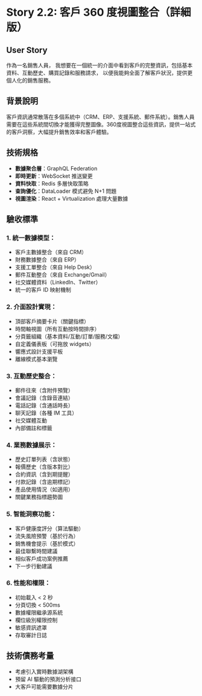 # Story 2.2: 客戶 360 度視圖整合（詳細版）

## User Story
作為一名銷售人員，
我想要在一個統一的介面中看到客戶的完整資訊，包括基本資料、互動歷史、購買記錄和服務請求，
以便我能夠全面了解客戶狀況，提供更個人化的銷售服務。

## 背景說明
客戶資訊通常散落在多個系統中（CRM、ERP、支援系統、郵件系統）。銷售人員需要在這些系統間切換才能獲得完整圖像。360度視圖整合這些資訊，提供一站式的客戶洞察，大幅提升銷售效率和客戶體驗。

## 技術規格
- **數據聚合層**：GraphQL Federation
- **即時更新**：WebSocket 推送變更
- **資料快取**：Redis 多層快取策略
- **查詢優化**：DataLoader 模式避免 N+1 問題
- **視圖渲染**：React + Virtualization 處理大量數據

## 驗收標準

### 1. 統一數據模型：
- 客戶主數據整合（來自 CRM）
- 財務數據整合（來自 ERP）
- 支援工單整合（來自 Help Desk）
- 郵件互動整合（來自 Exchange/Gmail）
- 社交媒體資料（LinkedIn、Twitter）
- 統一的客戶 ID 映射機制

### 2. 介面設計實現：
- 頂部客戶摘要卡片（關鍵指標）
- 時間軸視圖（所有互動按時間排序）
- 分頁籤組織（基本資料/互動/訂單/服務/文檔）
- 自定義儀表板（可拖放 widgets）
- 響應式設計支援平板
- 離線模式基本瀏覽

### 3. 互動歷史整合：
- 郵件往來（含附件預覽）
- 會議記錄（含錄音連結）
- 電話記錄（含通話時長）
- 聊天記錄（各種 IM 工具）
- 社交媒體互動
- 內部備註和標籤

### 4. 業務數據展示：
- 歷史訂單列表（含狀態）
- 報價歷史（含版本對比）
- 合約資訊（含到期提醒）
- 付款記錄（含逾期標記）
- 產品使用情況（如適用）
- 關鍵業務指標趨勢圖

### 5. 智能洞察功能：
- 客戶健康度評分（算法驅動）
- 流失風險預警（基於行為）
- 銷售機會提示（基於模式）
- 最佳聯繫時間建議
- 相似客戶成功案例推薦
- 下一步行動建議

### 6. 性能和權限：
- 初始載入 < 2 秒
- 分頁切換 < 500ms
- 數據權限繼承源系統
- 欄位級別權限控制
- 敏感資訊遮罩
- 存取審計日誌

## 技術債務考量
- 考慮引入實時數據湖架構
- 預留 AI 驅動的預測分析接口
- 大客戶可能需要數據分片
